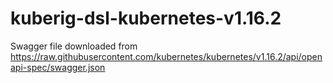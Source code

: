 # kuberig-dsl-kubernetes-v1.16.2

Swagger file downloaded from https://raw.githubusercontent.com/kubernetes/kubernetes/v1.16.2/api/openapi-spec/swagger.json
